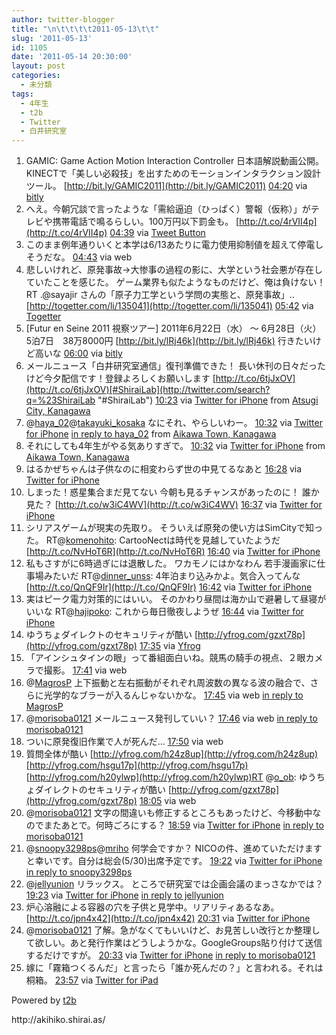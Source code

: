 ```yaml
---
author: twitter-blogger
title: "\n\t\t\t\t2011-05-13\t\t"
slug: '2011-05-13'
id: 1105
date: '2011-05-14 20:30:00'
layout: post
categories:
  - 未分類
tags:
  - 4年生
  - t2b
  - Twitter
  - 白井研究室
---
```


<div xmlns:georss="http://www.georss.org/georss">

1.  <span><span>GAMIC: Game Action Motion Interaction Controller 日本語解説動画公開。 KINECTで「美しい必殺技」を出すためのモーションインタラクション設計ツール。 [http://bit.ly/GAMIC2011](http://bit.ly/GAMIC2011)</span> <span>[<span>04:20</span>](http://twitter.com/o_ob/status/69059413897519104) <span>via [bitly](http://bit.ly)</span></span></span>
2.  <span><span>へえ。今朝冗談で言ったような「需給逼迫（ひっぱく）警報（仮称）」がテレビや携帯電話で鳴るらしい。100万円以下罰金も。 [http://t.co/4rVII4p](http://t.co/4rVII4p)</span> <span>[<span>04:39</span>](http://twitter.com/o_ob/status/69064159681200128) <span>via [Tweet Button](http://twitter.com/tweetbutton)</span></span></span>
3.  <span><span>このまま例年通りいくと本学は6/13あたりに電力使用抑制値を超えて停電しそうだな。</span> <span>[<span>04:43</span>](http://twitter.com/o_ob/status/69065221859311618) <span>via web</span></span></span>
4.  <span><span>悲しいけれど、原発事故→大惨事の過程の影に、大学という社会悪が存在していたことを感じた。 ゲーム業界も似たようなものだけど、俺は負けない！ RT .@sayajir さんの「原子力工学という学問の実態と、原発事故」.. [http://togetter.com/li/135041](http://togetter.com/li/135041)</span> <span>[<span>05:42</span>](http://twitter.com/o_ob/status/69080162985189376) <span>via [Togetter](http://togetter.com)</span></span></span>
5.  <span><span>[Futur en Seine 2011 視察ツアー] 2011年6月22日（水） ～ 6月28日（火）　5泊7日　38万8000円 [http://bit.ly/lRj46k](http://bit.ly/lRj46k) 行きたいけど高いな</span> <span>[<span>06:00</span>](http://twitter.com/o_ob/status/69084667118231553) <span>via [bitly](http://bit.ly)</span></span></span>
6.  <span><span>メールニュース「白井研究室通信」復刊準備できた！ 長い休刊の日々だったけど今夕配信です！登録よろしくお願いします [http://t.co/6tjJxOV](http://t.co/6tjJxOV)[#ShiraiLab](http://twitter.com/search?q=%23ShiraiLab "#ShiraiLab")</span> <span>[<span>10:23</span>](http://twitter.com/o_ob/status/69150749703159809) <span>via [Twitter for iPhone](http://twitter.com/#!/download/iphone)</span> from [Atsugi City, Kanagawa<span></span>](http://maps.google.com/maps?q=35.48772931,139.34731602)</span></span>
7.  <span><span>@[haya_02](http://twitter.com/haya_02 "haya_02")@[takayuki_kosaka](http://twitter.com/takayuki_kosaka "takayuki_kosaka") なにそれ、やらしいわー。</span> <span>[<span>10:32</span>](http://twitter.com/o_ob/status/69152978401112064) <span>via [Twitter for iPhone](http://twitter.com/#!/download/iphone)</span> [in reply to haya_02](http://twitter.com/haya_02/status/69085941490401280) from [Aikawa Town, Kanagawa<span></span>](http://maps.google.com/maps?q=35.50560438,139.33843684)</span></span>
8.  <span><span>それにしても4年生がやる気ありすぎで。</span> <span>[<span>10:32</span>](http://twitter.com/o_ob/status/69153083678130177) <span>via [Twitter for iPhone](http://twitter.com/#!/download/iphone)</span> from [Aikawa Town, Kanagawa<span></span>](http://maps.google.com/maps?q=35.50560438,139.33843684)</span></span>
9.  <span><span>はるかぜちゃんは子供なのに相変わらず世の中見てるなあと</span> <span>[<span>16:28</span>](http://twitter.com/o_ob/status/69242698254647296) <span>via [Twitter for iPhone](http://twitter.com/#!/download/iphone)</span></span></span>
10.  <span><span>しまった！惑星集合まだ見てない 今朝も見るチャンスがあったのに！ 誰か見た？ [http://t.co/w3iC4WV](http://t.co/w3iC4WV)</span> <span>[<span>16:37</span>](http://twitter.com/o_ob/status/69245037183115264) <span>via [Twitter for iPhone](http://twitter.com/#!/download/iphone)</span></span></span>
11.  <span><span>シリアスゲームが現実の先取り。 そういえば原発の使い方はSimCityで知った。 RT@[komenohito](http://twitter.com/komenohito "komenohito"): CartooNectは時代を見越していたようだ　[http://t.co/NvHoT6R](http://t.co/NvHoT6R)</span> <span>[<span>16:40</span>](http://twitter.com/o_ob/status/69245717666992128) <span>via [Twitter for iPhone](http://twitter.com/#!/download/iphone)</span></span></span>
12.  <span><span>私もさすがに6時過ぎには退散した。 ワカモノにはかなわん 若手漫画家に仕事場みたいだ RT@[dinner_unss](http://twitter.com/dinner_unss "dinner_unss"): 4年泊まり込みかよ。気合入ってんな [http://t.co/QnQF9Ir](http://t.co/QnQF9Ir)</span> <span>[<span>16:42</span>](http://twitter.com/o_ob/status/69246279481434112) <span>via [Twitter for iPhone](http://twitter.com/#!/download/iphone)</span></span></span>
13.  <span><span>実はピーク電力対策的にはいい。 そのかわり昼間は海か山で避暑して昼寝がいいな RT@[hajipoko](http://twitter.com/hajipoko "hajipoko"): これから毎日徹夜しようぜ</span> <span>[<span>16:44</span>](http://twitter.com/o_ob/status/69246641907052544) <span>via [Twitter for iPhone](http://twitter.com/#!/download/iphone)</span></span></span>
14.  <span><span>ゆうちょダイレクトのセキュリティが酷い [http://yfrog.com/gzxt78p](http://yfrog.com/gzxt78p)</span> <span>[<span>17:35</span>](http://twitter.com/o_ob/status/69259476552794112) <span>via [Yfrog](http://yfrog.com)</span></span></span>
15.  <span><span>「アインシュタインの眼」って番組面白いね。競馬の騎手の視点、２眼カメラで撮影。</span> <span>[<span>17:41</span>](http://twitter.com/o_ob/status/69261018727071744) <span>via web</span></span></span>
16.  <span><span>@[MagrosP](http://twitter.com/MagrosP "MagrosP") 上下振動と左右振動がそれぞれ周波数の異なる波の融合で、さらに光学的なブラーが入るんじゃないかな。</span> <span>[<span>17:45</span>](http://twitter.com/o_ob/status/69262065566613506) <span>via web</span> [in reply to MagrosP](http://twitter.com/MagrosP/status/69247319228428288)</span></span>
17.  <span><span>@[morisoba0121](http://twitter.com/morisoba0121 "morisoba0121") メールニュース発刊していい？</span> <span>[<span>17:46</span>](http://twitter.com/o_ob/status/69262241949683712) <span>via web</span> [in reply to morisoba0121](http://twitter.com/morisoba0121/status/69259484282884096)</span></span>
18.  <span><span>ついに原発復旧作業で人が死んだ…</span> <span>[<span>17:50</span>](http://twitter.com/o_ob/status/69263405042761728) <span>via web</span></span></span>
19.  <span><span>質問全体が酷い [http://yfrog.com/h24z8up](http://yfrog.com/h24z8up)[http://yfrog.com/hsgu17p](http://yfrog.com/hsgu17p) [http://yfrog.com/h20ylwp](http://yfrog.com/h20ylwp)RT @[o_ob](http://twitter.com/o_ob "o_ob"): ゆうちょダイレクトのセキュリティが酷い [http://yfrog.com/gzxt78p](http://yfrog.com/gzxt78p)</span> <span>[<span>18:05</span>](http://twitter.com/o_ob/status/69267033908457472) <span>via web</span></span></span>
20.  <span><span>@[morisoba0121](http://twitter.com/morisoba0121 "morisoba0121") 文字の間違いも修正するところもあったけど、今移動中なのでまたあとで。何時ごろにする？</span> <span>[<span>18:59</span>](http://twitter.com/o_ob/status/69280694773358592) <span>via [Twitter for iPhone](http://twitter.com/#!/download/iphone)</span> [in reply to morisoba0121](http://twitter.com/morisoba0121/status/69273612619747328)</span></span>
21.  <span><span>@[snoopy3298ps](http://twitter.com/snoopy3298ps "snoopy3298ps")@[mriho](http://twitter.com/mriho "mriho") 何学会ですか？ NICOの件、進めていただけますと幸いです。自分は総会(5/30)出席予定です。</span> <span>[<span>19:22</span>](http://twitter.com/o_ob/status/69286438558121985) <span>via [Twitter for iPhone](http://twitter.com/#!/download/iphone)</span> [in reply to snoopy3298ps](http://twitter.com/snoopy3298ps/status/69265034064302080)</span></span>
22.  <span><span>@[jellyunion](http://twitter.com/jellyunion "jellyunion") リラックス。 ところで研究室では企画会議のまっさなかでは？</span> <span>[<span>19:23</span>](http://twitter.com/o_ob/status/69286682679193601) <span>via [Twitter for iPhone](http://twitter.com/#!/download/iphone)</span> [in reply to jellyunion](http://twitter.com/jellyunion/status/69281981732626432)</span></span>
23.  <span><span>炉心溶融による容器の穴を子供と見学中。リアリティあるなあ。 [http://t.co/jpn4x42](http://t.co/jpn4x42)</span> <span>[<span>20:31</span>](http://twitter.com/o_ob/status/69303833582518272) <span>via [Twitter for iPhone](http://twitter.com/#!/download/iphone)</span></span></span>
24.  <span><span>@[morisoba0121](http://twitter.com/morisoba0121 "morisoba0121") 了解。急がなくてもいいけど、お見苦しい改行とか整理して欲しい。あと発行作業はどうしようかな。GoogleGroups貼り付けて送信するだけですが。</span> <span>[<span>20:33</span>](http://twitter.com/o_ob/status/69304229172482048) <span>via [Twitter for iPhone](http://twitter.com/#!/download/iphone)</span> [in reply to morisoba0121](http://twitter.com/morisoba0121/status/69291334430752768)</span></span>
25.  <span><span>嫁に「霧箱つくるんだ」と言ったら「誰か死んだの？」と言われる。それは桐箱。</span> <span>[<span>23:57</span>](http://twitter.com/o_ob/status/69355616564559872) <span>via [Twitter for iPad](http://twitter.com/#!/download/ipad)</span></span></span>

</div>

Powered by [t2b](http://t2b.utilz.jp/)

<div>http://akihiko.shirai.as/</div>
